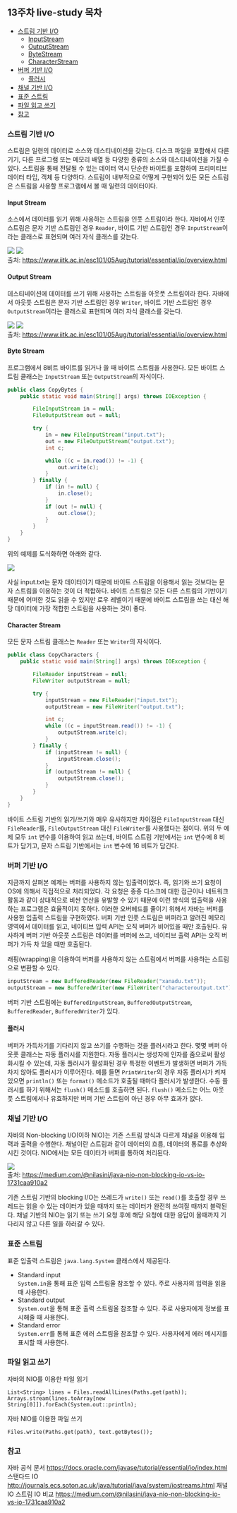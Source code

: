 ## 13주차 live-study 목차
- [스트림 기반 I/O](#스트림-기반-I/O)
  - [InputStream](#Input-Stream)
  - [OutputStream](#Output-Stream)
  - [ByteStream](#Byte-Stream)
  - [CharacterStream](#Character-Stream)
- [버퍼 기반 I/O](#버퍼-기반-I/O)
  - [플러시](#플러시)
- [채널 기반 I/O](#채널-기반-I/O)
- [표준 스트림](#표준-스트림)
- [파일 읽고 쓰기](#파일-읽고-쓰기)
- [참고](#참고)

### 스트림 기반 I/O
스트림은 일련의 데이터로 소스와 데스티네이션을 갖는다.
디스크 파일을 포함해서 다른 기기, 다른 프로그램 또는 메모리 배열 등 다양한 종류의 소스와 데스티네이션을 가질 수 있다.
스트림을 통해 전달될 수 있는 데이터 역시 단순한 바이트를 포함하여 프리미티브 데이터 타입, 객체 등 다양하다.
스트림이 내부적으로 어떻게 구현되어 있든 모든 스트림은 스트림을 사용할 프로그램에서 볼 때 일련의 데이터이다.

#### Input Stream
소스에서 데이터를 읽기 위해 사용하는 스트림을 인풋 스트림이라 한다.
자바에서 인풋 스트림은 문자 기반 스트림인 경우 `Reader`,
바이트 기반 스트림인 경우 `InputStream`이라는 클래스로 표현되며 여러 자식 클래스를 갖는다.

![](character-reader.png)
![](byte-inputstream.png)
<br>출처: https://www.iitk.ac.in/esc101/05Aug/tutorial/essential/io/overview.html

#### Output Stream
데스티네이션에 데이터를 쓰기 위해 사용하는 스트림을 아웃풋 스트림이라 한다.
자바에서 아웃풋 스트림은 문자 기반 스트림인 경우 `Writer`,
바이트 기반 스트림인 경우 `OutputStream`이라는 클래스로 표현되며 여러 자식 클래스를 갖는다.

![](character-writer.png)
![](byte-outputstream.png)
<br>출처: https://www.iitk.ac.in/esc101/05Aug/tutorial/essential/io/overview.html

#### Byte Stream
프로그램에서 8비트 바이트를 읽거나 쓸 때 바이트 스트림을 사용한다.
모든 바이트 스트림 클래스는 `InputStream` 또는 `OutputStream`의 자식이다.

```java
public class CopyBytes {
    public static void main(String[] args) throws IOException {

        FileInputStream in = null;
        FileOutputStream out = null;

        try {
            in = new FileInputStream("input.txt");
            out = new FileOutputStream("output.txt");
            int c;

            while ((c = in.read()) != -1) {
                out.write(c);
            }
        } finally {
            if (in != null) {
                in.close();
            }
            if (out != null) {
                out.close();
            }
        }
    }
}
```

위의 예제를 도식화하면 아래와 같다.

![](stream-example.png)

사실 input.txt는 문자 데이터이기 때문에 바이트 스트림을 이용해서 읽는 것보다는
문자 스트림을 이용하는 것이 더 적합하다. 바이트 스트림은 모든 다른 스트림의 기반이기 때문에
어떠한 것도 읽을 수 있지만 로우 레벨이기 때문에 바이트 스트림을 쓰는 대신
해당 데이터에 가장 적합한 스트림을 사용하는 것이 좋다.

#### Character Stream
모든 문자 스트림 클래스는 `Reader` 또는 `Writer`의 자식이다. 

```java
public class CopyCharacters {
    public static void main(String[] args) throws IOException {

        FileReader inputStream = null;
        FileWriter outputStream = null;

        try {
            inputStream = new FileReader("input.txt");
            outputStream = new FileWriter("output.txt");

            int c;
            while ((c = inputStream.read()) != -1) {
                outputStream.write(c);
            }
        } finally {
            if (inputStream != null) {
                inputStream.close();
            }
            if (outputStream != null) {
                outputStream.close();
            }
        }
    }
}
```

바이트 스트림 기반의 읽기/쓰기와 매우 유사하지만 차이점은 `FileInputStream` 대신 `FileReader`를,
`FileOutputStream` 대신 `FileWriter`를 사용했다는 점이다.
위의 두 예제 모두 `int` 변수를 이용하여 읽고 쓰는데,
바이트 스트림 기반에서는 `int` 변수에 8 비트가 담기고,
문자 스트림 기반에서는 `int` 변수에 16 비트가 담긴다.

### 버퍼 기반 I/O
지금까지 살펴본 예제는 버퍼를 사용하지 않는 입출력이었다.
즉, 읽기와 쓰기 요청이 OS에 의해서 직접적으로 처리되었다.
각 요청은 종종 디스크에 대한 접근이나 네트워크 활동과 같이
상대적으로 비싼 연산을 유발할 수 있기 때문에 이런 방식의 입출력을 사용하는 프로그램은 효율적이지 못하다.
이러한 오버헤드를 줄이기 위해서 자바는 버퍼를 사용한 입출력 스트림을 구현하였다.
버퍼 기반 인풋 스트림은 버퍼라고 알려진 메모리 영역에서 데이터를 읽고,
네이티브 입력 API는 오직 버퍼가 비어있을 때만 호출된다.
유사하게 버퍼 기반 아웃풋 스트림은 데이터를 버퍼에 쓰고,
네이티브 출력 API는 오직 버퍼가 가득 차 있을 때만 호출된다.

래핑(wrapping)을 이용하여 버퍼를 사용하지 않는 스트림에서 버퍼를 사용하는 스트림으로 변환할 수 있다.

```java
inputStream = new BufferedReader(new FileReader("xanadu.txt"));
outputStream = new BufferedWriter(new FileWriter("characteroutput.txt"));
```

버퍼 기반 스트림에는 `BufferedInputStream`, `BufferedOutputStream`,
`BufferedReader`, `BufferedWriter`가 있다.

#### 플러시
버퍼가 가득차기를 기다리지 않고 쓰기를 수행하는 것을 플러시라고 한다.
몇몇 버퍼 아웃풋 클래스는 자동 플러시를 지원한다. 자동 플러시는 생성자에 인자를 줌으로써 활성화시킬 수 있는데,
자동 플러시가 활성화된 경우 특정한 이벤트가 발생하면 버퍼가 가득차지 않아도 플러시가 이루어진다.
예를 들면 `PrintWriter`의 경우 자동 플러시가 켜져있으면 `println()` 또는 `format()` 메소드가  호출될 때마다 플러시가 발생한다.
수동 플러시를 하기 위해서는 `flush()` 메소드를 호출하면 된다. `flush()` 메소드는 어느 아웃풋 스트림에서나 유효하지만
버퍼 기반 스트림이 아닌 경우 아무 효과가 없다.

### 채널 기반 I/O
자바의 Non-blocking I/O(이하 NIO)는 기존 스트림 방식과 다르게
채널을 이용해 입력과 출력을 수행한다. 채널이란 스트림과 같이 데이터의 흐름, 데이터의 통로를 추상화시킨 것이다.
NIO에서는 모든 데이터가 버퍼를 통하여 처리된다.

![](nio.png)
<br>출처: https://medium.com/@nilasini/java-nio-non-blocking-io-vs-io-1731caa910a2

기존 스트림 기반의 blocking I/O는 쓰레드가 `write()` 또는 `read()`를 호출할 경우
쓰레드는 읽을 수 있는 데이터가 있을 때까지 또는 데이터가 완전히 쓰여질 때까지 블락된다.
채널 기반의 NIO는 읽기 또는 쓰기 요청 후에 해당 요청에 대한 응답이 올때까지
기다리지 않고 다른 일을 하러갈 수 있다.

### 표준 스트림
표준 입출력 스트림은 `java.lang.System` 클래스에서 제공된다.
* Standard input
<br>`System.in`을 통해 표준 입력 스트림울 참조할 수 있다. 주로 사용자의 입력을 읽을 때 사용한다.
* Standard output
<br>`System.out`을 통해 표준 출력 스트림울 참조할 수 있다. 주로 사용자에게 정보를 표시해줄 때 사용한다.
* Standard error
<br>`System.err`를 통해 표준 에러 스트림울 참조할 수 있다. 사용자에게 에러 메시지를 표시할 때 사용한다.

### 파일 읽고 쓰기
자바의 NIO를 이용한 파일 읽기

```
List<String> lines = Files.readAllLines(Paths.get(path));
Arrays.stream(lines.toArray[new String[0]]).forEach(System.out::println);
```

자바 NIO를 이용한 파일 쓰기

`Files.write(Paths.get(path), text.getBytes());`

### 참고
자바 공식 문서
https://docs.oracle.com/javase/tutorial/essential/io/index.html
스탠다드 IO
http://journals.ecs.soton.ac.uk/java/tutorial/java/system/iostreams.html
채널 IO 스트림 IO 비교
https://medium.com/@nilasini/java-nio-non-blocking-io-vs-io-1731caa910a2